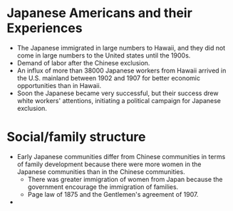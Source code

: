 # Japanese Americans and their Experiences
- The Japanese immigrated in large numbers to Hawaii, and they did not come in large numbers to the United states until the 1900s.
- Demand of labor after the Chinese exclusion.
- An influx of more than 38000 Japanese workers from Hawaii arrived in the U.S. mainland between 1902 and 1907 for better economic opportunities than in Hawaii.
- Soon the Japanese became very successful, but their success drew white workers' attentions, initiating a political campaign for Japanese exclusion.
# Social/family structure
- Early Japanese communities differ from Chinese communities in terms of family development because there were more women in the Japanese communities than in the Chinese communities.
	- There was greater immigration of women from Japan because the government encourage the immigration of families.
	- Page law of 1875 and the Gentlemen's agreement of 1907.
- 